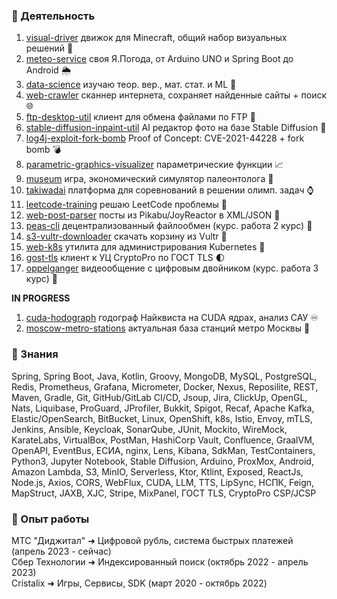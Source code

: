 ### 📂 Деятельность

1. <a href="https://github.com/funcid/visual-driver">visual-driver</a> движок для Minecraft, общий набор визуальных решений 💎
2. <a href="https://github.com/funcid/meteo-service">meteo-service</a> своя Я.Погода, от Arduino UNO и Spring Boot до Android 🌦
3. <a href="https://github.com/funcid/data-science">data-science</a> изучаю теор. вер., мат. стат. и ML 🧠
4. <a href="https://github.com/funcid/web-crawler">web-crawler</a> cканнер интернета, сохраняет найденные сайты + поиск 🌐
5. <a href="https://github.com/funcid/ftp-desktop-util">ftp-desktop-util</a> клиент для обмена файлами по FTP 📂
6. <a href="https://github.com/funcid/stable-diffusion-inpaint-util">stable-diffusion-inpaint-util</a> AI редактор фото на базе Stable Diffusion 🔄
7. <a href="https://github.com/funcid/log4j-exploit-fork-bomb">log4j-exploit-fork-bomb</a> Proof of Concept: CVE-2021-44228 + fork bomb 💣
8. <a href="https://github.com/funcid/parametric-graphics-visualizer">parametric-graphics-visualizer</a> параметрические функции 📈
9. <a href="https://github.com/cristalix-developers/museum">museum</a> игра, экономический симулятор палеонтолога 🏦
10. <a href="https://github.com/funcid/takiwadai">takiwadai</a> платформа для соревнований в решении олимп. задач ⌚
11. <a href="https://github.com/funcid/leetcode-training">leetcode-training</a> решаю LeetCode проблемы 👺
12. <a href="https://github.com/funcid/web-post-parser">web-post-parser</a> посты из Pikabu/JoyReactor в XML/JSON 📄
13. <a href="https://github.com/funcid/peas-cli">peas-cli</a> децентрализованный файлообмен (курс. работа 2 курс) 📲
14. <a href="https://github.com/funcid/s3-vultr-downloader">s3-vultr-downloader</a> скачать корзину из Vultr 💫
15. <a href="https://github.com/funcid/web-k8s">web-k8s</a> утилита для администрирования Kubernetes 👀
16. <a href="https://github.com/funcid/gost-tls">gost-tls</a> клиент к УЦ CryptoPro по ГОСТ TLS 🌓
17. <a href="https://github.com/Oppelganger">oppelganger</a> видеообщение с цифровым двойником (курс. работа 3 курс) 🤕

<strong>IN PROGRESS</strong>
1. <a href="https://github.com/funcid/cuda-hodograph">cuda-hodograph</a> годограф Найквиста на CUDA ядрах, анализ САУ ♾
2. <a href="https://github.com/funcid/moscow-metro-stations">moscow-metro-stations</a> актуальная база станций метро Москвы 🚈

### 🧠 Знания 
Spring, Spring Boot, Java, Kotlin, Groovy, MongoDB, MySQL, PostgreSQL, Redis, Prometheus, Grafana, Micrometer, Docker, Nexus, Reposilite, REST, Maven, Gradle, Git, GitHub/GitLab CI/CD, Jsoup, Jira, ClickUp, OpenGL, Nats, Liquibase, ProGuard, JProfiler, Bukkit, Spigot, Recaf, Apache Kafka, Elastic/OpenSearch, BitBucket, Linux, OpenShift, k8s, Istio, Envoy, mTLS, Jenkins, Ansible, Keycloak, SonarQube, JUnit, Mockito, WireMock, KarateLabs, VirtualBox, PostMan, HashiCorp Vault, Confluence, GraalVM, OpenAPI, EventBus, ЕСИА, nginx, Lens, Kibana, SdkMan, TestContainers, Python3, Jupyter Notebook, Stable Diffusion, Arduino, ProxMox, Android, Amazon Lambda, S3, MinIO, Serverless, Ktor, Ktlint, Exposed, ReactJs, Node.js, Axios, CORS, WebFlux, CUDA, LLM, TTS, LipSync, НСПК, Feign, MapStruct, JAXB, XJC, Stripe, MixPanel, ГОСТ TLS, CryptoPro CSP/JCSP



### 💎 Опыт работы

МТС "Диджитал" ➜ Цифровой рубль, система быстрых платежей (апрель 2023 - сейчас)<br>
Сбер Технологии ➜ Индексированный поиск (октябрь 2022 - апрель 2023)<br>
Cristalix ➜ Игры, Сервисы, SDK (март 2020 - октябрь 2022)<br>
